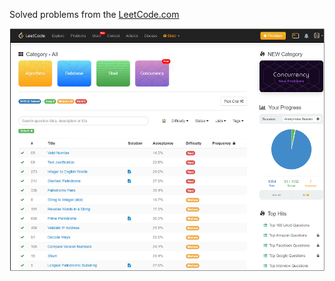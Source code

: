 Solved problems from the [LeetCode.com](https://leetcode.com)

![LeetCode](https://github.com/varajan/Leetcode/blob/master/LeetCode/LeetCode.png?raw=true)
